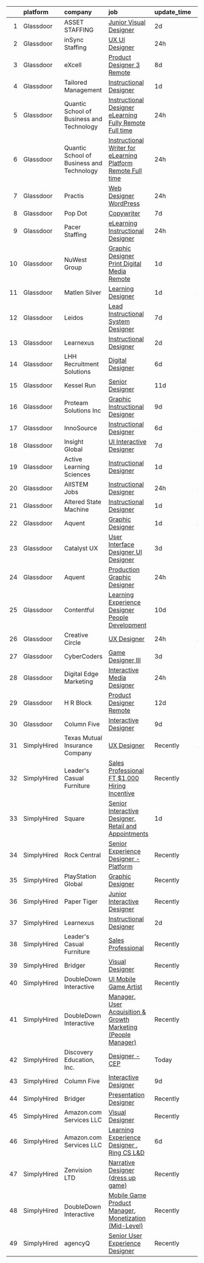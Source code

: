 

|    | platform    | company                                   | job                                                                                                                                                                                                                                                                                                                                                                                                                                                                                                                                                                                                                                                                                                                                                                                                                                                                                                                                                                                                                                                                                                                                                                                                                                                                                                                                                                                                  | update_time   | location                 |
|---:|:------------|:------------------------------------------|:-----------------------------------------------------------------------------------------------------------------------------------------------------------------------------------------------------------------------------------------------------------------------------------------------------------------------------------------------------------------------------------------------------------------------------------------------------------------------------------------------------------------------------------------------------------------------------------------------------------------------------------------------------------------------------------------------------------------------------------------------------------------------------------------------------------------------------------------------------------------------------------------------------------------------------------------------------------------------------------------------------------------------------------------------------------------------------------------------------------------------------------------------------------------------------------------------------------------------------------------------------------------------------------------------------------------------------------------------------------------------------------------------------|:--------------|:-------------------------|
|  1 | Glassdoor   | ASSET STAFFING                            | [Junior Visual Designer](https://www.glassdoor.com/partner/jobListing.htm?pos=121&ao=1110586&s=58&guid=00000181dc91b1a795973acbf04c32ef&src=GD_JOB_AD&t=SR&vt=w&ea=1&cs=1_eadd7b81&cb=1657262945075&jobListingId=1007985125357&cpc=F4EED0218A761C36&jrtk=3-0-1g7e93ceci9ih801-1g7e93cetgfpv800-321fe4d7b4df9c37--6NYlbfkN0AJKXzIKBK5A4Icsd-X245WBxvNnoj5lZwbXMrU7Kqokpie1q6NXPPYrRfUeJUwIsTmxXlDmH3JmviKlTzowrm6PULnUVEWIXDHqrytsVR_ovtI8NMhFjATTQzPk0fTuL6kv6KmDHxuRA93x1e1Fod2-9XECKwOrEXjo1nWLqCCVxIzRUgrMpQJHz0kOhcd7MrFl27QVHrS5T_zps8uKTLaaLVIM44pZGTCu3oFj4QNC8RwNuMs_uxqLCJFmPCCwN8N4lIOw1_aNK9-SGS9r3j-P8lRLZtvfNumRM21f-yz7u7dqpHYF6iATJhFqrxbV-BtohOBn0_o12plGEAxJSd1LFvhGt2wyb_8Uvm11vzS6Pv_TjbpFr6BAGKbapCCHpvBxvM_c5GmWeZdkNM6ol1etJJZh3vAUn0UQ5-78WU8nQs1INl6h7KAzsCw2dcD9zbi4t1RBifVHwk33t43OepuonugLT5e4HZ68caQSyL2X2ZRmrSAfnUta5_O73Ru2lNU3wIYUej-FQ%3D%3D)                                                                                                                                                                                                                                                                                                                                                                                                                                                                                                                        | 2d            | New York, NY             |
|  2 | Glassdoor   | inSync Staffing                           | [UX UI Designer](https://www.glassdoor.com/partner/jobListing.htm?pos=125&ao=1110586&s=58&guid=00000181dc91b1a795973acbf04c32ef&src=GD_JOB_AD&t=SR&vt=w&ea=1&cs=1_054c6722&cb=1657262945076&jobListingId=1007990184406&cpc=2CAED5C921A5F994&jrtk=3-0-1g7e93ceci9ih801-1g7e93cetgfpv800-631a464c30ce2427--6NYlbfkN0DkPptDrJXidHbiX_cAZqY1TBO6BcohTQUDFYyXRozAXCnWqtX7QyrzcYv9EndguHVFTOy4jjROp-AxDyixhEepgjCf_qCdCHgPj68sE6IT3j5qlhLK7_14UFvKz86paVRAcMYHo90ffHUPHWZthZYy-JdiJ963_WgR9qobIOhJ8fEgXZ4g3xYayyknjcWg9ug3zGEQI7plpNiwntLfpU6Zp7Pv5ps9nJGYMta9pte2pkpxo5jerohXC3NM5u-WkIRre-skZ-Qu48rOMucnOBDknvrlqY7A01LKPXGtw6LY0sMBU0JiMlDl9bExXfNPr3EZIlXAlXdy5hUnakGCR3PmBRc_zXB3R9lAbFsuzbhlvjjAJfLSHePWVwVM_H167p4FpoQMnrMD7xrDpNEEs3_9nOd58IBu5g2o0K7PbMD7kHYBcaWrASKrsfcDYchn3uK793-fRId1u00P52pi982AigcTVxfXRZauZpvnTN5DOde8uFkzP2_56GUXRnVqK8rq8rU_XUOphQ%3D%3D)                                                                                                                                                                                                                                                                                                                                                                                                                                                                                                                                | 24h           | Remote                   |
|  3 | Glassdoor   | eXcell                                    | [Product Designer 3  Remote ](https://www.glassdoor.com/partner/jobListing.htm?pos=113&ao=1110586&s=58&guid=00000181dc91b1a795973acbf04c32ef&src=GD_JOB_AD&t=SR&vt=w&ea=1&cs=1_9c65d648&cb=1657262945074&jobListingId=1007971562007&cpc=632C08DE5A4EA969&jrtk=3-0-1g7e93ceci9ih801-1g7e93cetgfpv800-08f178b1018022d6--6NYlbfkN0CmxzYmQvvXo95kKnv9JczyZxfBvvIE5_ipFU4pETan2I-OTHVfNCd-kDARBpJFuj1ryaU4BdjUL9jzEMGxm4-LHB0cNrJrajQBv_gpYSgchXGXqNxZRdaoggs-wSlkWnzRKrclVtigoNzgSmb1bbQhUV6MoV5s9Aqg35VuGUALloh-6dONlgBKayxmv3b4aM1be5Kbsk8-LeWpjDU3QKHMX1Sjk-xuPtX3MobS6oZfLQSmwIYp00CNd6PXfUyfFjDMACUHVfpP8W1hPTGxHfAyR2Ngsf3m2-m3FJziwYQOVKIcmgh8pfX1pHRKkWJuTzcb9RLc4y7hAG1BxMBTkBXKqcYNIND2y3042KFC-BlzUE4djivbAG024N4GDHPOk0JAl2v9d4Qtggsitmv1iYKPCuqBHKhG_KihOCU2CoJnI0_OHh2UKQ840gCkulMOJ97sS5lXNUtgNkZ-085YMmy5d3z8VyJPsU5omRNiGZ-0YKkHE0Sqbr_YoQ90ZsbnJjXOr1lzyDUJqmuva8Ia_5L28xMOP7JO3kY65sBI5J_Hilx5kKJMnBjjdh3p3JLeY8vktCrUwFvCcBPo322r9FSzOPqTeT6DkBAHQIMNtC2psVDKTi2kZMd5K6cewgEMNrch0qq4VPlZZhPcrD80vmiK_8MCQPVP0IJ1VlxiJwU3OVZllwgBRCVynbsM0eP5GWbl-BhK4edCqLAyIGuSHFZc3w2KXUxiMNtot3Mn0J8lPZo-_Wgd9jZ61F442mygDv3SAQNVtiFoWeADGs63VWyIvRv0C0a2Fe6dkGeXknO8NT5Q5WcTlfFSuD1EAW789u4Swiwd2yDr3m3dahoETxGLrqoDfqcXc2Nz7gcwhO-8E_n7NsOH3CSRNNvA3gXAoZ7HNTpVX5xfpYt-6cIUPiOkNf7JBzTwsRpJSodPVjDBh-hliYBqGqn4Goz7N5zdUXB0tEQqPPjG7SbRk-EDG6ozkYmeu7MvwMZmNobh8OBss6gBC2z8KTIUaaBpBJ5Eh1E%3D) | 8d            | Redmond, WA              |
|  4 | Glassdoor   | Tailored Management                       | [Instructional Designer](https://www.glassdoor.com/partner/jobListing.htm?pos=116&ao=1110586&s=58&guid=00000181dc91b1a795973acbf04c32ef&src=GD_JOB_AD&t=SR&vt=w&ea=1&cs=1_3b321df9&cb=1657262945074&jobListingId=1007987354457&cpc=8795CF9063CD573D&jrtk=3-0-1g7e93ceci9ih801-1g7e93cetgfpv800-1ede20e73cf6d3c9--6NYlbfkN0DI_pqscLjs9LkB0jlO39g2s8RE9SCHTdataN4HV1TulM7Ds4Lr1PIsV9L2_JXp5oY6M5-rzcNCMM7GX5aFhM_s8Q5eofLD5z9-aIUznSyogHvLab3NfUGa3W7jW5GQxTubuCHEyjn-pqw0GiZ7SQ_KBu7moh5zDVTdsuD6ki7DSpZtxK2MxZT_ZB_LdhDl4gIMALRA1RbZVdTDqfL2crvrOFa3Kt0B4mk-wVDca8cU3h5Z2P-ePHlIPpTjRIaxCiuaNGvYMyHBPPO9izl6KQ3xn5rokykKjpZ1PSJXsdzYi5LFNx4KDoZmWuIQL8lg55rNYrrl4DQADLa6lmjtAPFH8M89lSgi7P08wTNGOaUy43cw7MygIB_sR8vMP7aLDhqpVY5wmj87WrxDtsIicoRfMARBH2hLaP6jtfJ4Do-0B9xlRCELBJB5ygKv02wMvkSef6wIn6kXcQCZuB5XIbZtLjkwNfye4_08H1NGvfytGWlJ_HI14TltXMMwFUr_JP_l0u0685QuzHBGDwUTcqNp)                                                                                                                                                                                                                                                                                                                                                                                                                                                                                                                    | 1d            | Baltimore, MD            |
|  5 | Glassdoor   | Quantic School of Business and Technology | [Instructional Designer   eLearning  Fully Remote  Full time ](https://www.glassdoor.com/partner/jobListing.htm?pos=104&ao=1110586&s=58&guid=00000181dc91b1a795973acbf04c32ef&src=GD_JOB_AD&t=SR&vt=w&ea=1&cs=1_cfdb3f23&cb=1657262945072&jobListingId=1007991626600&cpc=C4A69CCDBB3B9599&jrtk=3-0-1g7e93ceci9ih801-1g7e93cetgfpv800-288443ecfc85b543--6NYlbfkN0D7hqmvePafxn7kT4k1STtBk75UNBPv-jdQupZBlysKETfGq5ERCH6QNcas-aF6LEi06hVy_qfB4cq6KzFBX-NpyiNbgRz_Jx4Edv4Usgu3MiPbbhPmPTmnahGc4v12Vo9_AlsMHVbEjxyZQqm4pQtxd0r3Ns6m-51NKhD0U227CJfOwXOol_GZ9ZyMMSzBb8_IeLp8iCnJZavzDcDhyO0UlUm_LRIXcjBBm8-kID-TheIEF_PZNXohWf42m5yC8lF-Wis25GNWkG6e9-0-rWLN1HpFvggXPqfUqjdkQzq2T8GI3F0spkWRndiHzj5ug76mrqn5p2tQj9vtkGQncS6Sh7YeNpAohFlaA9KoDCkoYNb3qgfTyPbIu2IJMk-JmC9QCX_9TzGIACsHUpYtQXoneLXzQwhYtcFgrJk7bONNybOfGazr8-kNk_uR6VAV63izFT1cyHyUUgJx6p4Hs8jH)                                                                                                                                                                                                                                                                                                                                                                                                                                                                                                                                              | 24h           | Remote                   |
|  6 | Glassdoor   | Quantic School of Business and Technology | [Instructional Writer for eLearning Platform  Remote  Full time ](https://www.glassdoor.com/partner/jobListing.htm?pos=109&ao=1110586&s=58&guid=00000181dc91b1a795973acbf04c32ef&src=GD_JOB_AD&t=SR&vt=w&ea=1&cs=1_e10f2047&cb=1657262945073&jobListingId=1007991626585&cpc=56C4EA4A1A191A49&jrtk=3-0-1g7e93ceci9ih801-1g7e93cetgfpv800-4464476b6271d992--6NYlbfkN0D7hqmvePafxn7kT4k1STtBk75UNBPv-jdQupZBlysKETfGq5ERCH6Q3gEfvUFIZdyBIr9JeWkOnAbUqXNf0x2MSiMrCNu9adqiRzpgmBWCJ98bwxP_3AvzlDF8Wpcx61GxFX_4Q2xIMycFAqXfaKNiKfUc5IClb94Yq4PAZcFExdIlK_dIp-qDHIqBOLLRPE5VN1thwcsu-oNBGLY9WwlRSf0CzQfEXNA4FXiWC6rqupvmDmE8o_EcNRebQpiaUP9m1vH4HEsJIddOo2lPrzjQQSbm5jABPq4H6H_mftBer5TsFtdMQAlG7mxGUQiQCF5HVBC_aUtid9fsMg6_EU3Wmd6lJutfP2a9ndMnM5VvHMp_g0o8nz_lnnLgQ6UMV8W5BYJU4dsClxYiicGLjWHEiMVNeXX7QDMiTzDZ_wuMbQYVnaHCGNZCgNAbQtS49kgeZGUvNG99fSCjZVomijsI)                                                                                                                                                                                                                                                                                                                                                                                                                                                                                                                                           | 24h           | Remote                   |
|  7 | Glassdoor   | Practis                                   | [Web Designer   WordPress](https://www.glassdoor.com/partner/jobListing.htm?pos=106&ao=1110586&s=58&guid=00000181dc91b1a795973acbf04c32ef&src=GD_JOB_AD&t=SR&vt=w&ea=1&cs=1_a68743ca&cb=1657262945072&jobListingId=1007989893537&cpc=18C9CE28155C17C5&jrtk=3-0-1g7e93ceci9ih801-1g7e93cetgfpv800-b83e3ad3f0244a34--6NYlbfkN0CPEiJEzZq4I_K6S6Q9VC1QMfIsI0INZ1UYi7vjgDL48do-bvsq3-GMN3KEosZIajNSI3JzVhNe65qgyXMt7z25L10GIP3zLiv2g09gd65qqfFZ_Py2byReBGzq0Rasw6PkH8gjqqIArsTaBnCQfIq9tYeDe5RkGKuQnPk_XU-t--RW9d9SmnVKmNuTlQyHDE5aHHzDt7iaeagHBbV5PpMByRhbqTpmtkM3PTih_5wbWOLBhAugQdx-jlpOi30SLV99TmZhHZPaLAkWpu7Pl9Crl7Sa15_BG7ZEO6GoO4MV_0C--pso8cSHw1VVtHXS0IqZmCxBjNn-Tqyr5Z5921d9E7IX9lFhKw4y_hYYpBr8r0trzUupwa4JJNGA__BzfZejAmedJx5LRheE9Ma5NVfUW_yIIHLqk_aw15rrleVg3lryJY-ngURg0Boy-AvBFsNzS8jZmj309nuQUPqBVpKCILzlC4tu9GEvSuuEEshNMwoxESBb2YZ1jon3hTBMhDg%3D)                                                                                                                                                                                                                                                                                                                                                                                                                                                                                                                                    | 24h           | Charlotte, NC            |
|  8 | Glassdoor   | Pop Dot                                   | [Copywriter](https://www.glassdoor.com/partner/jobListing.htm?pos=101&ao=1110586&s=58&guid=00000181dc91b1a795973acbf04c32ef&src=GD_JOB_AD&t=SR&vt=w&ea=1&cs=1_b5cdae21&cb=1657262945071&jobListingId=1007973033562&cpc=E8D5F41151D68237&jrtk=3-0-1g7e93ceci9ih801-1g7e93cetgfpv800-7202d20956a7506d--6NYlbfkN0D4nuovUOU2dPryPr7-xanE7ZFWASvaSyNm3BqXIbrO0pg6Dn-QZ4YLX9drlD1eCPJQW2AiN8hu-EzaG4blGW9SdlHEwBEAI8odPmWKGeHQXDgpc3uqIWZYYQ41p9mROYhZIXdS2th_EtbCrY6EJthT9glxsnF-GGg_N_lNfnO_28JqNjsaYI5phh5KU-Df1Li8N0BwMaUfCukp4PM-VnqWjRx5KvlWR4TUv6M1fEbEXFDE8ej93YsQ-zVk0fZYrI9rCaKvTv16Ux6OzjKwMhh6dnFyIVobrVlvrZcaGfzINmJ90zO-A6_ySVPJ00iJv76w16iXlWdCmlT12OR_mtsyL87BLtNyX6Im1tLeKNuH01E2DRMv4g1Mf6-_hj-2Zr_r45w4xhiMfU8PMBLbJ-Q5Om_sID4yacZeY21ziakhaYdcpfgD1Gv8-bHzoRL8w0Tr414yHY-JC-Q69xXPMXFP_6Kaevdt1OC3hE2WDfa7-vv-YTS4imrp)                                                                                                                                                                                                                                                                                                                                                                                                                                                                                                                                                                | 7d            | Madison, WI              |
|  9 | Glassdoor   | Pacer Staffing                            | [eLearning Instructional Designer   ](https://www.glassdoor.com/partner/jobListing.htm?pos=124&ao=1110586&s=58&guid=00000181dc91b1a795973acbf04c32ef&src=GD_JOB_AD&t=SR&vt=w&ea=1&cs=1_99d2b086&cb=1657262945076&jobListingId=1007990287323&cpc=8795CF9063CD573D&jrtk=3-0-1g7e93ceci9ih801-1g7e93cetgfpv800-e606420d91b2a58b--6NYlbfkN0C9NbM5eTIyBy5lsQEfjp0LiR4ZnSOO0g4plUqowSZMmwKNhg9sK_ssyMkRY9ssskyM7KmTF-K6QKlA4in9FkkCt6BeU_X241Ij2DJQVduh3kzPle2qXDVC9maQnEfLjA0KC2GNzAco1RrqTYre2Y4YdxMZXD8BZ17ohrBBLTWua1TmRQJiLV1GYqmARlHz7fuuJ71l3bQIRE55frkfrUTxedVDj6trah9Qtsb5I2eRcnBcEzT7zh7VwOmVBZlksUK2E2SaimtCmbDjt_DJ6T72DvQiRl3ovMgBCqlngmYyfVBdpdrM3QB6oJUKJVwgWoBwH6zg8XviGdjXDbmzZjJSwR0s22kjkqFSl9WlCmju1_MrNU5umqi_hGSlT1fRmbEBMkto6rgoy79ICpwd6eCdMTuYTb0I0BDDdlxdc87YVvkqtnudFf4__Nv6mHpsNJo1ZYDOhOeobFnT8aDdCiq_VyfoROGcuasQYNu7VhEwPiRVOZINZgDhFFTw38MxvwdIYPMhcckDUg%3D%3D)                                                                                                                                                                                                                                                                                                                                                                                                                                                                                                           | 24h           | Remote                   |
| 10 | Glassdoor   | NuWest Group                              | [Graphic Designer  Print   Digital Media  Remote  ](https://www.glassdoor.com/partner/jobListing.htm?pos=117&ao=1110586&s=58&guid=00000181dc91b1a795973acbf04c32ef&src=GD_JOB_AD&t=SR&vt=w&ea=1&cs=1_9c1e1e44&cb=1657262945075&jobListingId=1007988341618&cpc=B076152010A3B66C&jrtk=3-0-1g7e93ceci9ih801-1g7e93cetgfpv800-b5671cee6b74a1b7--6NYlbfkN0DWCPMblvXmg65e051I_4RS2vwM3HfOIbdzHgj0Ry8eUTX2grtM8WtZedPS-r9tmH844Ak2jQAYXTWcYgTqVvp2WQmGK01gyq2EfbkBOV9O0PbhnIEdyKq3J8R6dyWLmh6vIsSrCmmjl1OQVJcCZ9ATk276R7meshG8sSq8iRBoOypBHYhX-uFBD9YiZWfq25IN5MmUOq2uBlu7-Kn7G2Y98NZsbSe2Vg_8rUtwvF4-MWow4FBi6h5Pt6-l1w1P4PYdx1EAkJDW6hElo0v_ANBagaJ26nL5gkHbl0PILW1uubg7K6SzUTySnbgr6hixpO0GZ4gfpaAjKEaz3A1pPHJkyYCOeSuCnFK6jTD5tXL7-OSbAPpAxGsBCNhAxLK3bqrNptapzkJQilsxJbzlepk5EyblDoB_tOS3vRLK1WXvu48aUe2MSAtyJvDSLxbQwzRaaUXIQYkLEuaW2myrd6sUJt-UCUWX6dqXBrROxD63TxVKpeJdAgKlSWBrONqYIj_Nx9heVvfZGd1S3gOLskuK)                                                                                                                                                                                                                                                                                                                                                                                                                                                                                         | 1d            | Remote                   |
| 11 | Glassdoor   | Matlen Silver                             | [Learning Designer](https://www.glassdoor.com/partner/jobListing.htm?pos=122&ao=1110586&s=58&guid=00000181dc91b1a795973acbf04c32ef&src=GD_JOB_AD&t=SR&vt=w&ea=1&cs=1_41b811f6&cb=1657262945075&jobListingId=1007987506128&cpc=47CFDC01B3F81FAC&jrtk=3-0-1g7e93ceci9ih801-1g7e93cetgfpv800-3533d973cf03969f--6NYlbfkN0ADTliTSg4K3aDxe8vkHVVj5ml6bx8ND6Ab8oliGx3AtQak9O875La2bFZ7Jqdg5u3yczNVptEFM3ShnoTuHYwDYKGabBvitfQbz3TNWwoongN4HkVT5Z5OqVlA2VTZqoh1L88WpHHuTE2EQN6fPFJe9cwQOeA8hHpZx_lCznce5eIhf4mvNr1xiCVoBxa-nlhN4TJPVYUM3tEfNqpdgK3GCH0gMEfYD_aW4CX1b1FiVl4qBgOJ8rqtob7VuuV3o75aD42b5XMgHVwIEvJmY6yOpZyj5z8LeCNr8ZPgGl9jWIeZVYYVcW13OzRYrhvbQoe9BV0G5cy3iHOxfwCEoSfVGfpkcwCGIc_LxnfygYPG9OxdVmadga9WvrR8s-_L-22KNGM8YjJkuwsXq0sm2WqvHItPGqQcDvrwEZVIMESJ9de8n20NTncdTcCPyX9hwJI4P6n74p1601I7YjbPKu8zKEchVJMGrjd3FIqGf9LP9w%3D%3D)                                                                                                                                                                                                                                                                                                                                                                                                                                                                                                                                                             | 1d            | Atlanta, GA              |
| 12 | Glassdoor   | Leidos                                    | [Lead Instructional System Designer](https://www.glassdoor.com/partner/jobListing.htm?pos=108&ao=1110586&s=58&guid=00000181dc91b1a795973acbf04c32ef&src=GD_JOB_AD&t=SR&vt=w&cs=1_7e46c4fd&cb=1657262945073&jobListingId=1007975164402&cpc=9FFE37255B2C047E&jrtk=3-0-1g7e93ceci9ih801-1g7e93cetgfpv800-0d8ca9d9526e5a12--6NYlbfkN0CZUO70VSdYKA8PR3jfrSh5ljhqJhfDt0PzQCMubt8cRihWbmqO_-CcWTBwQGpXTigFlJeGCa1Fp0Zutk_Ctn0fNO92DEkZAWqQlQs8xs7QQVs2g6cyEv8FV_YPHI5KDAgUhrDA880ECLrc3fcelLi4n-NAcIWyQscfBcb-OzwswrVjevOBCvF6KxGKzsYNg9HokzQWaWxf3kdrSfw4BEs3U2KJjSyieedeZfriEzaCMnO-0kcLv4mWYrJMS-EoexiUXdpmNQg3fqBkXULS_r4MaX6Ga5_eFh6EBpQTla2jsPgqDZFHgIPk2S13rttKQC3bz30z6uOWrvWfIWPO4eQ4YJi88PBBhIZY2IuwAU7meF5WKWJMkOKyqDVb1JnEZETH7AHnum1lYjcynPCFeZGkvahHDrvWU1B05tmGgi1RYKtf09kL7XLcmE1XfvjO8XuZ_1aQsqVcx3oeJn3PrMkxQ9FGU9svvKDYJ7RHIxLkXaXbjMdwud1IIL57S0tiXT13UKAkS36cLDo5kahQiDvZ9V08o4rNIGxOahove2h6A-FwFVudRfDQq6yS-0E3B7md_vC79KNdK2CQ0Jii3Ty69a9UPcIZcrTbhaS2YWW42TtdQmYHlHPFbWdvML8YTl0%3D)                                                                                                                                                                                                                                                                                                                                                                                               | 7d            | Reston, VA               |
| 13 | Glassdoor   | Learnexus                                 | [Instructional Designer](https://www.glassdoor.com/partner/jobListing.htm?pos=127&ao=1136043&s=58&guid=00000181dc91b1a795973acbf04c32ef&src=GD_JOB_AD&t=SR&vt=w&ea=1&cs=1_131c3631&cb=1657262945076&jobListingId=1007984912206&jrtk=3-0-1g7e93ceci9ih801-1g7e93cetgfpv800-a177e89b1e402d65-)                                                                                                                                                                                                                                                                                                                                                                                                                                                                                                                                                                                                                                                                                                                                                                                                                                                                                                                                                                                                                                                                                                         | 2d            | Remote                   |
| 14 | Glassdoor   | LHH Recruitment Solutions                 | [Digital Designer](https://www.glassdoor.com/partner/jobListing.htm?pos=123&ao=1110586&s=58&guid=00000181dc91b1a795973acbf04c32ef&src=GD_JOB_AD&t=SR&vt=w&ea=1&cs=1_95656d8b&cb=1657262945076&jobListingId=1007977157047&cpc=AC285F3A3ECA6BB0&jrtk=3-0-1g7e93ceci9ih801-1g7e93cetgfpv800-5c94252f02f30ecd--6NYlbfkN0A_GD1K3dzeu7WcKnsm6RLSD1_QV-mkIht0EvhowBp1RB3nB2zK51B7Vjdo850qtD2nuYA7HaoKtytprR-FUbWF9U1og_Wgcfz74bqMaSlHN-xb4jvkImLQs4XZKT6RgZMeFe_VR3APoVqMcjvkV6-MY9hQBuP9i3AenKAhF_Ztm6A_n8rh4xVgliGroTGekgfumWwx_ABpuFe6lTj0p-wPjcFcPnvQXdgRxvhwlGvrsLBTKStGnCFHTlt2B8w4mIZBZDrKxvAzM46KxY0N9BFJHPz1CEakiEGXuxoBzrlBZB0foq7W_LT0SpE282MRDYVEc-hHJr5q80vspd11z6iYdxfMo-i7rtor5gwQmTdRxY-5YEQtTj32YDnxKs03t-i6KDMvUNR2E-KsEKs-oYLiIn834UgB1R7a-OybZrZQ6G1Ct-TSeVgIHZ1pi5LxEv1Br2suoPyYuPBojFu6uDvwwLIVQwlHJPnxh2a21tkEYHnOzptuct7ylbU2sN7L2i_l9iA0xNvIb6mxERyy_N8dQYP2vbCHUiyYuN4aSSbA_w0Vu3-kp-8JmnzM2BrTdEIXd-ESsF__WhTj_ucG6slpJn3ugWupPGNrLHmVIqRA34qGvYK0B43uymRDwvQpqbYjz1wFqEkaoze9pk-FLTnDQBrq3vxcLGPIjRWn3sIKMvoPDJNyyrE5NW8N80KlTGuXItnNFttzNPxIo9_xncpHJVqtdGr49V1DPKnlhpAW9k-z04_otKuQUsd1gb6Ysc6kFAyRO2O57P2lsRpljJJi34Om0sy3mjo%3D)                                                                                                                                                                                                                                            | 6d            | Jacksonville, FL         |
| 15 | Glassdoor   | Kessel Run                                | [Senior Designer](https://www.glassdoor.com/partner/jobListing.htm?pos=129&ao=1136043&s=58&guid=00000181dc91b1a795973acbf04c32ef&src=GD_JOB_AD&t=SR&vt=w&ea=1&cs=1_4e7833d9&cb=1657262945076&jobListingId=1007965021797&jrtk=3-0-1g7e93ceci9ih801-1g7e93cetgfpv800-3d0994334884b52e-)                                                                                                                                                                                                                                                                                                                                                                                                                                                                                                                                                                                                                                                                                                                                                                                                                                                                                                                                                                                                                                                                                                                | 11d           | Boston, MA               |
| 16 | Glassdoor   | Proteam Solutions Inc                     | [Graphic Instructional Designer](https://www.glassdoor.com/partner/jobListing.htm?pos=120&ao=1110586&s=58&guid=00000181dc91b1a795973acbf04c32ef&src=GD_JOB_AD&t=SR&vt=w&ea=1&cs=1_1c4ceae2&cb=1657262945075&jobListingId=1007968580579&cpc=D2F1DE17EE1F43B9&jrtk=3-0-1g7e93ceci9ih801-1g7e93cetgfpv800-42a8be5d55b94385--6NYlbfkN0AEHyidsAqlM5jU6RNZv1Yf_D4e3sgfUyke_uMGTUdwuGEsMH9zTzauIRFeNPBJHlqrZ0wXIjiUhCukahctWSt6Uk2uyVE7l400kYLVsPmsA22JpgzEWQhAc6wnp-LSwsz1LgcuWNSjEyUoALUZ8d26q7CDuXoluwkV9zhGCOMv4bmyBGwpcw0C0FkfhKOF6ydkag5wGHeiMBNxKGGIcXxALpx308f7id8W4-tgQ7CC-UdpL_lI_Bebp2apGvMy2ag7Xr90OzdoMYqY2yrNxhx_-2v915-Qj3BZ0kqoQgOirPIoATMtEA8ALnhbtVyixXkMneafpIzjI7OsQFRkRsPCZrFVbZ13UtGCTE72_ftW8uF9LE9DVUWslUhe-L_pcstlBxxSPRa_ghiZICP2pleC5bbWxDslazXNwN984Me_N8CjrmRs6Md22BtL-A2sT5sh56khVzgzdgAxhiIkqJL5nim3fvvVBzaF1xogdr3hyNKGJfdbUREmq5hTgscMNkUBOi7vuDd31LJrF1EfR2Au)                                                                                                                                                                                                                                                                                                                                                                                                                                                                                                            | 9d            | Reynoldsburg, OH         |
| 17 | Glassdoor   | InnoSource                                | [Instructional Designer](https://www.glassdoor.com/partner/jobListing.htm?pos=110&ao=1110586&s=58&guid=00000181dc91b1a795973acbf04c32ef&src=GD_JOB_AD&t=SR&vt=w&ea=1&cs=1_a69d81ec&cb=1657262945073&jobListingId=1007977364857&cpc=883DC43018083D9A&jrtk=3-0-1g7e93ceci9ih801-1g7e93cetgfpv800-b8831dc64ec5f5e5--6NYlbfkN0BtpHZ3Df7TEIpIrr-Ywi_xcJtvJjwGlamiImSeGxn7jeEn-KSazZlQ9_tQIP15CCFQv36rmNo-UwtzGz5M1CzsHSPiyLsn_wHadcQUMj6ncnP128wHI9UE0i1_5oDe1ID-GkxZYakRIgwHiOCyDQN7UomVSEEGNVsESrGCWS6lXnrDSnOabFKbt3t0zh-bzRrj-sGcQnrwnIM4w9piWhwNJxBisJ-AYIS3an16ogu27ygXaK3tJ9CIcXs8oSZc2k-_OrGl7I9sxdFwvIAaXYs0WSbay1VcITaMIaZSv7NSKsndXAuouLKyg3McY9z_E5D1qiDQgD5o6OetOF2OAYfs3xl8ROXO4bGXw8LM5E35ubVTxj62KCAXJtyMjnL7R8yHkIFaabTQn8QRO1TTL2VsaidpQaf3B4KrGHh8DaIvZzFm_cS4c9c6xW7Wub4UKkC-zXZj3e5oS00Wcc3Leul3yI_2p0JUS9HpAd5o9bSHzwZ6xmk3u9kL)                                                                                                                                                                                                                                                                                                                                                                                                                                                                                                                                                    | 6d            | Akron, OH                |
| 18 | Glassdoor   | Insight Global                            | [UI Interactive Designer](https://www.glassdoor.com/partner/jobListing.htm?pos=115&ao=1110586&s=58&guid=00000181dc91b1a795973acbf04c32ef&src=GD_JOB_AD&t=SR&vt=w&ea=1&cs=1_d957088e&cb=1657262945074&jobListingId=1007973265614&cpc=AC285F3A3ECA6BB0&jrtk=3-0-1g7e93ceci9ih801-1g7e93cetgfpv800-383c83c604dde7ea--6NYlbfkN0BKkHZu3wF05EeDimN_p6sYpKCMArvwa95YdH7UpkaBCuXZAtggzO9lWFPdGsiWEnWtM18OwC7Rb9VKGiA6E5ymmYAY9rxm9qrnDC7WgioKXWhdMb2b-A7PnLvr0_EWCDNlkSebIapKS6rN3UtlfS8rQGfc_3Yl0VmMlQKP3_n_5HZv68bncQOpeHM0jYTmEpEVhWIJjkZ4QXMtlnBZzMHPAnm7G9w0oP8ca3coDJqUx94-iDLz98Ictx1HlwGFvVHrUaZX_4kFenFicyEzF4Iyc1egodfOJXwd53U7ZF7xg9eENggvtn3dDnoQDWzq3vpHpPaQCd79LJHsWV3U9kWodKAqRfi_ItmI5pwOR19fFM4DM7DSK7RAq_mN4g7jX1genL4fQesP_obq0HPCthNJy9Bt4p15qnRWR-PKEo6A50BLh3Vsv4o24yW8c6x-dRcV5IAp-yXHouO-ZNZ9G_nFyQh2oAPnTn3kNDTkRTRyhKVusy0E_xgRlvXq_k7BevAHSoHKWE1HPA%3D%3D)                                                                                                                                                                                                                                                                                                                                                                                                                                                                                                                       | 7d            | Remote                   |
| 19 | Glassdoor   | Active Learning Sciences                  | [Instructional Designer](https://www.glassdoor.com/partner/jobListing.htm?pos=128&ao=1136043&s=58&guid=00000181dc91b1a795973acbf04c32ef&src=GD_JOB_AD&t=SR&vt=w&ea=1&cs=1_86362714&cb=1657262945076&jobListingId=1007987272348&jrtk=3-0-1g7e93ceci9ih801-1g7e93cetgfpv800-8e479065d9c5c0a7-)                                                                                                                                                                                                                                                                                                                                                                                                                                                                                                                                                                                                                                                                                                                                                                                                                                                                                                                                                                                                                                                                                                         | 1d            | Remote                   |
| 20 | Glassdoor   | AllSTEM   Jobs                            | [Instructional Designer](https://www.glassdoor.com/partner/jobListing.htm?pos=107&ao=1110586&s=58&guid=00000181dc91b1a795973acbf04c32ef&src=GD_JOB_AD&t=SR&vt=w&ea=1&cs=1_1f2ae7dd&cb=1657262945073&jobListingId=1007991796826&cpc=9C4F014304452074&jrtk=3-0-1g7e93ceci9ih801-1g7e93cetgfpv800-ecf8f6f9660230a9--6NYlbfkN0AiZrMnqxUjvkrH1BfCsd59OntStyTxBw0I9DVEtrwMU9jasgzlGTXOHQsPv-Gn6qa9N5yuVLDAE1wKUjRwRyIKncoIiYBUEibzPtbsywSX0S8BYHDa_BUlvxL02X24UvDeJRRfEdkjWj7UQjj4UUReCqQdqDEN6TZbjG2ysvFXYob3ol6JP3gc7Y-6bTKgtEBl3xus5y82_rJcBzbCTRR-fTgmozhbj1VpJ5OvMjMu2aE5mibJORPugCV3UhP-pwhOWf6BSRUUIXdaCOECAadN5AtZ99kA0bQ5tprLSIXoZHSsdnre-HQcyHu0wx7PeeTqhKgj60gw80Z_RqYFMYLFJVTstcpT_jTVdiSCJm9hopQmTBf9iOybHF-i3GUZd85y7uSMnFsaRPxsErk80SKK3ipwppzye4u_R0MmxvZIDLnwAhTJikOZqgvCgAGeqv70IbTHehMMRBwP95ibWZeoUWiBkMuzUjZ_MrkZ_keEVQNtTexYfVN1uduDde10Hx-cPaJnujjxiOS5XT_HqNIu)                                                                                                                                                                                                                                                                                                                                                                                                                                                                                                                    | 24h           | Atlanta, GA              |
| 21 | Glassdoor   | Altered State Machine                     | [Instructional Designer](https://www.glassdoor.com/partner/jobListing.htm?pos=103&ao=1110586&s=58&guid=00000181dc91b1a795973acbf04c32ef&src=GD_JOB_AD&t=SR&vt=w&ea=1&cs=1_ee912f19&cb=1657262945072&jobListingId=1007987674725&cpc=5EFBB0462F9C6B7A&jrtk=3-0-1g7e93ceci9ih801-1g7e93cetgfpv800-227d49441df5362f--6NYlbfkN0C2ruSLbldHgJRxGqX58M4ekFWuaOJ1Xy3nZgzYPyc2K1Y83LKZXNezZpdhNhUnhzrdsGxpcO_DiJhZtjwBC50hVyXzefhAzV5qlyccWASls_Hy-1jLyDFJBzZM12jtSZpu6IG9_xmk5MLJSKxPwP0z36ai3Im_yhvo_0WlbC3hMjGOegzOLbmduQHNMPdM-OWitncsyhDjXZi1tLX1ZlRnt2E3LTE5Gn5IrmkvCSK7lCYgvSYlyHfP04yg1wisNu-es2PudZn4EoJ7mXWhJjEXfbNZa7ZIkZHScEkb5JwJsoqoMKtHicB44gDPCl9_Tqd2zGk7iOikyssS5e5HYWKmy87waYg3upVIlm4w4xTIeKIvMxYeIzgtJGnJn4tyNwXzpa37zWgzOR3KWn4tdH3DrRLSDz1vu5ewyo7RUh0IGx95cWyrO2Tk4xyBO4r7LMqwRKdHG3V1Lfuvjrwi8DzpLQWBA0slVSio-0EOu5Q8Qz_PrR05Z3D_J4_NvBKWJFs%3D)                                                                                                                                                                                                                                                                                                                                                                                                                                                                                                                                      | 1d            | Remote                   |
| 22 | Glassdoor   | Aquent                                    | [Graphic Designer](https://www.glassdoor.com/partner/jobListing.htm?pos=114&ao=1110586&s=58&guid=00000181dc91b1a795973acbf04c32ef&src=GD_JOB_AD&t=SR&vt=w&cs=1_dba80e86&cb=1657262945074&jobListingId=1007988996665&cpc=B076152010A3B66C&jrtk=3-0-1g7e93ceci9ih801-1g7e93cetgfpv800-d52aca7df62de0a8--6NYlbfkN0DMrcEu7yrtATojKJA7cEzGQ3FdRGWLh0CZQInL4ECGI9gD0Wolx9R2v-Aex0-GK042anucAX0UHAFAOZzfrb71RaUo5kU5NRbNy-NsEMl1LCrzajUtzA10UAE84u9e-MwLM1_TYh0_bh1m7rzdxuUI1PJE0uGSyUy0yJb0OhvDaWmS0y3xiXJyJVCEEWM41Y-v7ve1Y2EUgbPf323RYiFbzSZS98aO56H3_P4iAQZB_oTZGFUfyCthSjLL-FHWDi7Vluguyin90Cf_sLZBMEdYLVpf-Hwm_LnUI7ctP34Sn4yN8AIx4VwclYaEQqVJRw8wMtp5hUJSUAvKPL150e3ixKhVV_b2Q_5wIjQRTiFrFEVRreRwOBTsaAtwTK2VJck-hF1zeUZE1n2KLlGTakMmMQDw3ppUspS0ZE2sHCYL691W5NLGksAuep5BBmSzpOuaMn3i7IN2pvKGj4xsZgka)                                                                                                                                                                                                                                                                                                                                                                                                                                                                                                                                                                                               | 1d            | Atlanta, GA              |
| 23 | Glassdoor   | Catalyst UX                               | [User Interface Designer  UI Designer ](https://www.glassdoor.com/partner/jobListing.htm?pos=111&ao=1110586&s=58&guid=00000181dc91b1a795973acbf04c32ef&src=GD_JOB_AD&t=SR&vt=w&ea=1&cs=1_3122182d&cb=1657262945074&jobListingId=1007984001420&cpc=8795CF9063CD573D&jrtk=3-0-1g7e93ceci9ih801-1g7e93cetgfpv800-8c6d80d0b9838ed3--6NYlbfkN0CDT44rf6WF3koQ9jiCoqoPh5wplAsBzejSfJqCnyftlVzOgWxG6b4IxOlQehvWrDYUuRPDMYl17_S_8RX-bT6nezF4TNORwEA_9jwlHsGQdu5E3-nlrE2O5FXcIXhXPa1vQw6Yaybffkgnzcdv8jmrsJsDe6KQMfW5TaBvJommPIDjAIeMdbJYnMirCQJXrd6BjFwe0XYW6JqonLpDxmX_kHM17jOWvfa1cEcLe6M4cDPkRLJkYhBrc7UkhyIPaY9LgiEzD5uV2BH9YgSPgnPiUu7DLKyrKM_kPIZpoGv_OxwWmffY3IXFhafJTZwv_-RaeL7KsoVqUpyViZgDByRL1oIEbSd8IBfvZ_arsEpoGecNOngJy43VJs9ormjXQ8eDUXGyc0r9B-JY3kI0JEW5d486SBTAUZOdoftcXWERo9rL9dDAE1m--MULFIjpzP_eplaUOOuzTsYzBVzZ2hrLhNzwNrMfiOZDdKTlp-ElrMZmOdxpsCNl)                                                                                                                                                                                                                                                                                                                                                                                                                                                                                                                                     | 3d            | Remote                   |
| 24 | Glassdoor   | Aquent                                    | [Production Graphic Designer](https://www.glassdoor.com/partner/jobListing.htm?pos=118&ao=1110586&s=58&guid=00000181dc91b1a795973acbf04c32ef&src=GD_JOB_AD&t=SR&vt=w&cs=1_74584916&cb=1657262945074&jobListingId=1007991102648&cpc=155EB9D5185558AF&jrtk=3-0-1g7e93ceci9ih801-1g7e93cetgfpv800-a5e15a79d5e1d4ea--6NYlbfkN0DMrcEu7yrtATojKJA7cEzGQ3FdRGWLh0CZQInL4ECGI9gD0Wolx9R2EDT7B77c2cRNF4JcdgZh2DJKJ7mOgxXbJjzjrSgY0Yf2cMm72Tomt-pU2kjP2xhvOC6MNiRH3ywCuUAyjynD3Q8CbKO7Bx3RgBWZaWgYzdcM1YAbwbR2FFMjd4gB_LhH9w2E9IVgD1EH5uXmcUeJlZMG2GNQBZhVjb6F-Gtxla9BBsI_rgeQb7fbcJjWvkFdvt-YttUf_H56YknZTRTq76AAAaHkxCRahpKbMXhF-d8aaFO8_4RHNYk-CCjKp6-Xueg7xtduQJnIfp4GmGIEuQhjhjQiiClJwlWlplL0n4z6FdJLz9xogQnAQjqrHA42pwXs9g3APtVBVExw-fTYGmG3gjvQRdGZv2q4YHiLfr4wrevm5eUU9xpn2iHnvXPVuC4HvmWt-F_fxf4kkSGIVgA1ZVfLl6Y_)                                                                                                                                                                                                                                                                                                                                                                                                                                                                                                                                                                                    | 24h           | Remote                   |
| 25 | Glassdoor   | Contentful                                | [Learning Experience Designer   People Development](https://www.glassdoor.com/partner/jobListing.htm?pos=126&ao=1136043&s=58&guid=00000181dc91b1a795973acbf04c32ef&src=GD_JOB_AD&t=SR&vt=w&ea=1&cs=1_85e020fd&cb=1657262945076&jobListingId=1007966447458&jrtk=3-0-1g7e93ceci9ih801-1g7e93cetgfpv800-7a32e9bbc62384bf-)                                                                                                                                                                                                                                                                                                                                                                                                                                                                                                                                                                                                                                                                                                                                                                                                                                                                                                                                                                                                                                                                              | 10d           | Denver, CO               |
| 26 | Glassdoor   | Creative Circle                           | [UX Designer](https://www.glassdoor.com/partner/jobListing.htm?pos=112&ao=1110586&s=58&guid=00000181dc91b1a795973acbf04c32ef&src=GD_JOB_AD&t=SR&vt=w&cs=1_25fbf27f&cb=1657262945073&jobListingId=1007989810259&cpc=1120CD366D53BFD9&jrtk=3-0-1g7e93ceci9ih801-1g7e93cetgfpv800-b746c4ec8bf8e385--6NYlbfkN0BPwlZa85gbT4Q3XYQoU_uQn0Qmw9zd_9UNfmcwtqAVud1yvyq1Z4UAlx1bxhDUi3L-R8pWC9B62GfNwzonnp0HuKmp8QxhWmSxbMNvnhGnabWeXpTgTUvJZwDj9vN906M5WakQWJqYsOg7tf-fo9LHbOxZae5UEEE5ceBYDtZWN5D49tmKRteG6m5kRkmLAzY0wpy9ecFWpnkteMEeM8d2kMyFGPn7myVcijgJ1vZc-ucd8ByXd0etUnC08dMyh3f9ECFbiuKNZqLtyXilwS-AtlV4PZA1xUcktFpstUfIEzKyHUOd7irB54T1azGLx8vDmwFhTZ6snsyH8WADFdzsM53nPi-ZqMc_0i9wRyLqjhpymkjCxJPyr26RHjQ4bC6cmsV_UzLjjICvPga1uDmZgVtuped1ueaaq6yrcxeDF80DLOJvAd0lyStvwthi4tW5mZZjl4X0_AAmqNMgezo4uEl6dwoOep_fMFOAd3wjIF19htyIorqYiZmLyeWamkOeD8Or7-TDYPctDVLvilpr)                                                                                                                                                                                                                                                                                                                                                                                                                                                                                                                                    | 24h           | Mountain View, CA        |
| 27 | Glassdoor   | CyberCoders                               | [Game Designer III](https://www.glassdoor.com/partner/jobListing.htm?pos=119&ao=1110586&s=58&guid=00000181dc91b1a795973acbf04c32ef&src=GD_JOB_AD&t=SR&vt=w&ea=1&cs=1_abbee8bb&cb=1657262945075&jobListingId=1007982605139&cpc=FA84DF7EA1EC2398&jrtk=3-0-1g7e93ceci9ih801-1g7e93cetgfpv800-af3850eaec3765c5--6NYlbfkN0CpFJQzrgRR8WqXWK1qKKEqALWJw739KlKqr2H-MSI4eoBlI4EFrmor2FYZMP3muM16rRhWfLOvl73j7G4o53CxTkwaekNl_aJ-0fMhzPI-LJPEmTsH7SLh9hQAwXP_V1V9SGVHhYDnPb6zevyiRUCcOSIQ2ErVZK5Ubrf4pNK7P8Zu9rfMquv1VN82DCD3s2gNIweHy0wn-t_N4POGR2ahSiQTQ7HoAMit7zR2vQMOx4vKY3u4Ni6zCdURGwJoaS3XF5WgHb6AwwdAG9aMXGXjuDKGUAC2F1GvhmgnSCUVsJlEwOGSkHOT9efb2O8Mhn_RkvZ1ygAo5H1Ma3ahCf9zALAmHQWkmyGiKLuw8JvyXSXCpfvI9M23zg-5M9ZWWoO3Gz6Qn8aiKAFJCQswdjSehqDrjoUOHSk8NiVmPY8bzKsewq4f1Uoz_C5IhyB8MD77LzTT3AStErutEmaCTYhJMSzZw4LAxGkD18Dz-X_0gRyANtwr2J1yTUbV0c133n_bCovCdimTm0XOaFor323RB2YWPnasAei2G6eiDu97EmazrBF8ukJY1OgVflctSIt3hg2BZT9UeoPqFH8mps0BQnh4LYdehnv7bVDbhNy_VWp2KvBLreKBrUOPc-9fGBcTBu4gijEfKJ9j08w25nyjBQ22N3O95qQOzcGKBI2rpWgLbYPKDSNfVnIhVy5yFn5LPzqazBlsBhzlKTrpXkNGApIvHrJJ_8gksdLUIGfub9Hfr5jZEvXpP9hHrvMNq5qt8L49yyPxn_0GOCIKoNYRZTbY27221fDhjb1O7WYSVXbawyuZ3S5YiiVWJ0OTg3uFzB04qCfLhat3Vkdo8kSaQNom4xQbJVE4RepvW64ZhR84CieW7bRiCJOpJnbndqlphQK0PW9WzA27nXFg99hExkOIXCKi08v5B2rBM_12TB4s_SO-6g-gLSlPgS2YcKA9npVu33SuL5-1o3VvveC3v6ypekl6J1I%3D)                                           | 3d            | Seattle, WA              |
| 28 | Glassdoor   | Digital Edge Marketing                    | [Interactive Media Designer](https://www.glassdoor.com/partner/jobListing.htm?pos=102&ao=1110586&s=58&guid=00000181dc91b1a795973acbf04c32ef&src=GD_JOB_AD&t=SR&vt=w&ea=1&cs=1_dfc089e2&cb=1657262945072&jobListingId=1007990510488&cpc=EA19F5B90D514204&jrtk=3-0-1g7e93ceci9ih801-1g7e93cetgfpv800-360f6143542d96f5--6NYlbfkN0Bk9Gcy3EzgOg1eA-nryAo-7MxpKCq_imKEXSqHLy04q9OjFc0OVx0X-vYZStL7-UlO3Jrkn1VmmF3H1F_6gKoKDRJuN0fTbsMmPyzNFAEFngnzLSKfw0ONtBzRu0qG4EKXcIGPzHO_KZOs3euDcaBcUNqdv2jAX2ILa4PSXWwDmWdE2syF0P8hYAGi96IGbGWrL8UCWJWqtJBg2YB6HBMJdk2fJ-6e57qMKdN3pjVDgusCWBz-zDbpZ8fdOrp36GtH4k5w2qhJShLpq5ru9jV_nXzo-BTj4OMofKyj8CoDxuwP11c2U0O5hbZFuUz-badq75HA8GbgUgiQtPumjqv8XDWiUg2ApVs2XkoavbCwslbuqbaxKmQ80iILGzuA8fyENhvaHejK208w1vv8p3E2Z05l7USA_2AfyGHK7ZPXxPRM2V8LiS_eokjo9YydP2eWLe-G8vtogTGsswLvf8uO7rm_Wcs69Iqvh6TudShnqJlx4d8ZqMJd_R8u2lvZeB-3DG8PZ319gQ%3D%3D)                                                                                                                                                                                                                                                                                                                                                                                                                                                                                                                    | 24h           | Jacksonville, FL         |
| 29 | Glassdoor   | H R Block                                 | [Product Designer   Remote](https://www.glassdoor.com/partner/jobListing.htm?pos=105&ao=1110586&s=58&guid=00000181dc91b1a795973acbf04c32ef&src=GD_JOB_AD&t=SR&vt=w&cs=1_f0aa1036&cb=1657262945072&jobListingId=1007963513379&cpc=92BEE8AC7E71C1CB&jrtk=3-0-1g7e93ceci9ih801-1g7e93cetgfpv800-9835024ccb1a2828--6NYlbfkN0AmRM9TLIWujWtyM10GxzqDwJeak_1D0spxSJxSFCj5FL6e2eRrgA2xD1fYB9P3zjF-L9aP6J6cidJS-FOQGvFJCw3bYZ65App2cqcd9fd3VHroDBnYI1iEqr2I6DFXvfOFp7_w0Zl-rN3nxXPdfGyjovdBrIMmJNdxRmWJawMVSm-A0e3ZEvohHpo8t_zMz5LuUYEMfy-CiQvZIeBA8kmSP5mc0Fde45kBh7y6-y49lzFOBDMAgG3NceRlHPxSTWWbm-za6gSvLm5mXMHLiJ3RBAAZklm8sm9Zz0AlZeH09BzJEQi2vmvVRhXoxtSxmqycFK3dYgZfgOReEWVFwSKpEHkB5KKwOhon7AxqoZQhQxGv9Mw_HEDfdWW0lo4YQ4WEG_B0DrApbe9kbxCX_nq8P08N0iTKH4y8B8SjKm47XODzgZ4oRo19fsD6bKBW2h45osNWaOWScyMUvF03onwMWuJn_fM9Z094yE5zBVRoqLoEX5i9rYwbYO_flIlMIEnmAH8mwmT2Ko9am26hlX1H2LMpPozjcW5WQbiEk9yTcg%3D%3D)                                                                                                                                                                                                                                                                                                                                                                                                                                                                                          | 12d           | Kansas City, MO          |
| 30 | Glassdoor   | Column Five                               | [Interactive Designer](https://www.glassdoor.com/partner/jobListing.htm?pos=130&ao=1136043&s=58&guid=00000181dc91b1a795973acbf04c32ef&src=GD_JOB_AD&t=SR&vt=w&ea=1&cs=1_47c3fc8e&cb=1657262945076&jobListingId=1007969872663&jrtk=3-0-1g7e93ceci9ih801-1g7e93cetgfpv800-ef7d7ac821e4b1ca-)                                                                                                                                                                                                                                                                                                                                                                                                                                                                                                                                                                                                                                                                                                                                                                                                                                                                                                                                                                                                                                                                                                           | 9d            | Remote                   |
| 31 | SimplyHired | Texas Mutual Insurance Company            | [UX Designer](https://www.simplyhired.com/job/V9orN8KaL5MNOWD_12im7SrRlbRzNM3ROZolz_PcD79L2xunJ6hpPw?q=interactive+designer)                                                                                                                                                                                                                                                                                                                                                                                                                                                                                                                                                                                                                                                                                                                                                                                                                                                                                                                                                                                                                                                                                                                                                                                                                                                                         | Recently      | Austin, TX               |
| 32 | SimplyHired | Leader's Casual Furniture                 | [Sales Professional FT $1,000 Hiring Incentive](https://www.simplyhired.com/job/x3cQ7UJ9-8l2yQ1y_jB5H0WWpbAdEaewmHAN1e7r6DaKSvZKDoyOfA?q=interactive+designer)                                                                                                                                                                                                                                                                                                                                                                                                                                                                                                                                                                                                                                                                                                                                                                                                                                                                                                                                                                                                                                                                                                                                                                                                                                       | Recently      | Sarasota, FL             |
| 33 | SimplyHired | Square                                    | [Senior Interactive Designer, Retail and Appointments](https://www.simplyhired.com/job/JHuJgbkEetVuPn7Qhr4_ie2DK2lBfrMRRwjcYIFcJ86qbdMauzN8dg?q=interactive+designer)                                                                                                                                                                                                                                                                                                                                                                                                                                                                                                                                                                                                                                                                                                                                                                                                                                                                                                                                                                                                                                                                                                                                                                                                                                | 1d            | New York, NY +1 location |
| 34 | SimplyHired | Rock Central                              | [Senior Experience Designer - Platform](https://www.simplyhired.com/job/alolWizv0W4qiWg_sx4PQc0K3PlY3ygKtI2QISrytGkJECpv345yYw?q=interactive+designer)                                                                                                                                                                                                                                                                                                                                                                                                                                                                                                                                                                                                                                                                                                                                                                                                                                                                                                                                                                                                                                                                                                                                                                                                                                               | Recently      | Detroit, MI              |
| 35 | SimplyHired | PlayStation Global                        | [Graphic Designer](https://www.simplyhired.com/job/6iuFEC-Hp5KnDGS0WPeJTu8EEIdmMmE3nN7yVlTpSfpTlbltQvaROQ?q=interactive+designer)                                                                                                                                                                                                                                                                                                                                                                                                                                                                                                                                                                                                                                                                                                                                                                                                                                                                                                                                                                                                                                                                                                                                                                                                                                                                    | Recently      | San Mateo, CA            |
| 36 | SimplyHired | Paper Tiger                               | [Junior Interactive Designer](https://www.simplyhired.com/job/inL5mkjzucInfXLLa2LZAblRaZQPozrVk8BeqyHFqEYiTuY9DmT5fA?q=interactive+designer)                                                                                                                                                                                                                                                                                                                                                                                                                                                                                                                                                                                                                                                                                                                                                                                                                                                                                                                                                                                                                                                                                                                                                                                                                                                         | Recently      | Remote                   |
| 37 | SimplyHired | Learnexus                                 | [Instructional Designer](https://www.simplyhired.com/job/gUDVwDBfPJqH2dUukpkpdQ_fFOZ3XNgSzoEAmZiKjtJlDDcU7I-pag?q=interactive+designer)                                                                                                                                                                                                                                                                                                                                                                                                                                                                                                                                                                                                                                                                                                                                                                                                                                                                                                                                                                                                                                                                                                                                                                                                                                                              | 2d            | Remote                   |
| 38 | SimplyHired | Leader's Casual Furniture                 | [Sales Professional](https://www.simplyhired.com/job/1VDwUJqJkokSl1e5MYeLZSzJZnXq4VeQyB9mIYzKEfwEZpAnX4MZUQ?q=interactive+designer)                                                                                                                                                                                                                                                                                                                                                                                                                                                                                                                                                                                                                                                                                                                                                                                                                                                                                                                                                                                                                                                                                                                                                                                                                                                                  | Recently      | Fort Myers, FL           |
| 39 | SimplyHired | Bridger                                   | [Visual Designer](https://www.simplyhired.com/job/pbi-6VHCrNWtopeq48FDD-kBhK_ImWGvH0CB3DKdrUjREJKvDzMKZw?q=interactive+designer)                                                                                                                                                                                                                                                                                                                                                                                                                                                                                                                                                                                                                                                                                                                                                                                                                                                                                                                                                                                                                                                                                                                                                                                                                                                                     | Recently      | Remote                   |
| 40 | SimplyHired | DoubleDown Interactive                    | [UI Mobile Game Artist](https://www.simplyhired.com/job/TOxGl5diRsz23HAJC9oePvNB-v4d2dBG2z6ABLiDKoxs86ndD_kO9w?q=interactive+designer)                                                                                                                                                                                                                                                                                                                                                                                                                                                                                                                                                                                                                                                                                                                                                                                                                                                                                                                                                                                                                                                                                                                                                                                                                                                               | Recently      | Seattle, WA              |
| 41 | SimplyHired | DoubleDown Interactive                    | [Manager, User Acquisition & Growth Marketing (People Manager)](https://www.simplyhired.com/job/TUh-VZQihmeuDCXlK5KBBcHFx0OPVCi-Z3RrknRYLhNSZVsCpUJXcw?q=interactive+designer)                                                                                                                                                                                                                                                                                                                                                                                                                                                                                                                                                                                                                                                                                                                                                                                                                                                                                                                                                                                                                                                                                                                                                                                                                       | Recently      | Seattle, WA              |
| 42 | SimplyHired | Discovery Education, Inc.                 | [Designer - CEP](https://www.simplyhired.com/job/O8u7uUX9G-yIi31TuoIe-h7cvlG5eJRVxHg9yjKrm1Go2KifVYO-RA?q=interactive+designer)                                                                                                                                                                                                                                                                                                                                                                                                                                                                                                                                                                                                                                                                                                                                                                                                                                                                                                                                                                                                                                                                                                                                                                                                                                                                      | Today         | Silver Spring, MD        |
| 43 | SimplyHired | Column Five                               | [Interactive Designer](https://www.simplyhired.com/job/y9LwFSJOvGcV-CevzfNMIyQxakWuksbLPtJEvr9cAlNpqh1uspn99Q?q=interactive+designer)                                                                                                                                                                                                                                                                                                                                                                                                                                                                                                                                                                                                                                                                                                                                                                                                                                                                                                                                                                                                                                                                                                                                                                                                                                                                | 9d            | Remote                   |
| 44 | SimplyHired | Bridger                                   | [Presentation Designer](https://www.simplyhired.com/job/U9c6RGwMoh-esT-cKbkaelodanDB-l3uSTN8mtT8s08eJJfz8VCaqg?q=interactive+designer)                                                                                                                                                                                                                                                                                                                                                                                                                                                                                                                                                                                                                                                                                                                                                                                                                                                                                                                                                                                                                                                                                                                                                                                                                                                               | Recently      | Remote                   |
| 45 | SimplyHired | Amazon.com Services LLC                   | [Visual Designer](https://www.simplyhired.com/job/07csdT2C5wUC0BjRkvFLfN-A2TKuc9tkdRnFlCKVrN7nw2oJdE55kw?q=interactive+designer)                                                                                                                                                                                                                                                                                                                                                                                                                                                                                                                                                                                                                                                                                                                                                                                                                                                                                                                                                                                                                                                                                                                                                                                                                                                                     | Recently      | Remote +1 location       |
| 46 | SimplyHired | Amazon.com Services LLC                   | [Learning Experience Designer , Ring CS L&D](https://www.simplyhired.com/job/srdsj9A75-wzbkEAITEk0ftZS59TP8m83Tk4hVdq1P1JD3e7aelrsQ?q=interactive+designer)                                                                                                                                                                                                                                                                                                                                                                                                                                                                                                                                                                                                                                                                                                                                                                                                                                                                                                                                                                                                                                                                                                                                                                                                                                          | 6d            | Remote                   |
| 47 | SimplyHired | Zenvision LTD                             | [Narrative Designer (dress up game)](https://www.simplyhired.com/job/sI7oGW5qSnGgpJskTGLVpeV8eOAuZ4mGpRmC8_l7DyaFjAU4Q_qKEw?q=interactive+designer)                                                                                                                                                                                                                                                                                                                                                                                                                                                                                                                                                                                                                                                                                                                                                                                                                                                                                                                                                                                                                                                                                                                                                                                                                                                  | Recently      | San Francisco, CA        |
| 48 | SimplyHired | DoubleDown Interactive                    | [Mobile Game Product Manager, Monetization (Mid-Level)](https://www.simplyhired.com/job/M0fqYHKm9SMLg3AIFxXsdaNzn4jv-l-S9gbFl4o_nWrYt6bx_WaHnA?q=interactive+designer)                                                                                                                                                                                                                                                                                                                                                                                                                                                                                                                                                                                                                                                                                                                                                                                                                                                                                                                                                                                                                                                                                                                                                                                                                               | Recently      | Seattle, WA              |
| 49 | SimplyHired | agencyQ                                   | [Senior User Experience Designer](https://www.simplyhired.com/job/cIDtvicOoH53aMYEP0Ljm-akwv5PTKqGSpFWDKdyocaD4666RjrRkA?q=interactive+designer)                                                                                                                                                                                                                                                                                                                                                                                                                                                                                                                                                                                                                                                                                                                                                                                                                                                                                                                                                                                                                                                                                                                                                                                                                                                     | Recently      | Bethesda, MD             |